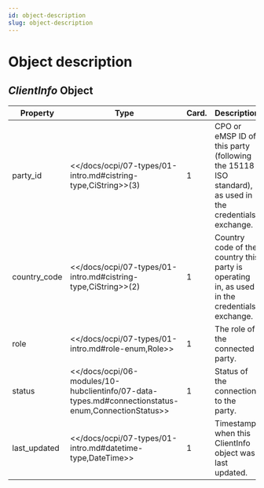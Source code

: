 ```yaml
---
id: object-description
slug: object-description
---
```

# Object description

## *ClientInfo* Object

| Property     | Type                                                                                                   | Card. | Description                                                                                           |
|--------------|--------------------------------------------------------------------------------------------------------|-------|-------------------------------------------------------------------------------------------------------|
| party_id     | \<\</docs/ocpi/07-types/01-intro.md#cistring-type,CiString\>\>(3)                                      | 1     | CPO or eMSP ID of this party (following the 15118 ISO standard), as used in the credentials exchange. |
| country_code | \<\</docs/ocpi/07-types/01-intro.md#cistring-type,CiString\>\>(2)                                      | 1     | Country code of the country this party is operating in, as used in the credentials exchange.          |
| role         | \<\</docs/ocpi/07-types/01-intro.md#role-enum,Role\>\>                                                 | 1     | The role of the connected party.                                                                      |
| status       | \<\</docs/ocpi/06-modules/10-hubclientinfo/07-data-types.md#connectionstatus-enum,ConnectionStatus\>\> | 1     | Status of the connection to the party.                                                                |
| last_updated | \<\</docs/ocpi/07-types/01-intro.md#datetime-type,DateTime\>\>                                         | 1     | Timestamp when this ClientInfo object was last updated.                                               |
